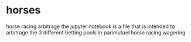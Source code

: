 # horses
horse racing arbitrage
the jupyter notebook is a file that is intended to arbitrage the 3 different betting pools in parimutuel horse racing wagering
